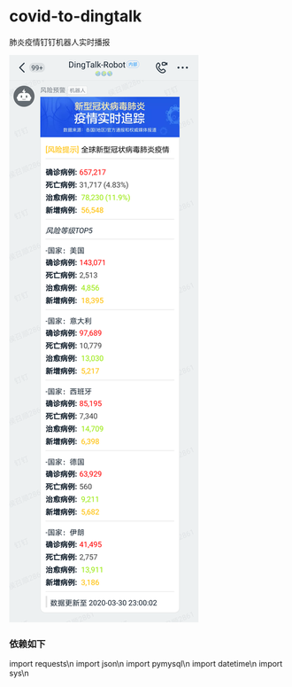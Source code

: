 # covid-to-dingtalk
肺炎疫情钉钉机器人实时播报

![screenshot](https://github.com/clsn-git/covid-to-dingtalk/blob/master/11585580695_.pic_hd.jpg)

### 依赖如下
import requests\n
import json\n
import pymysql\n
import datetime\n
import sys\n

